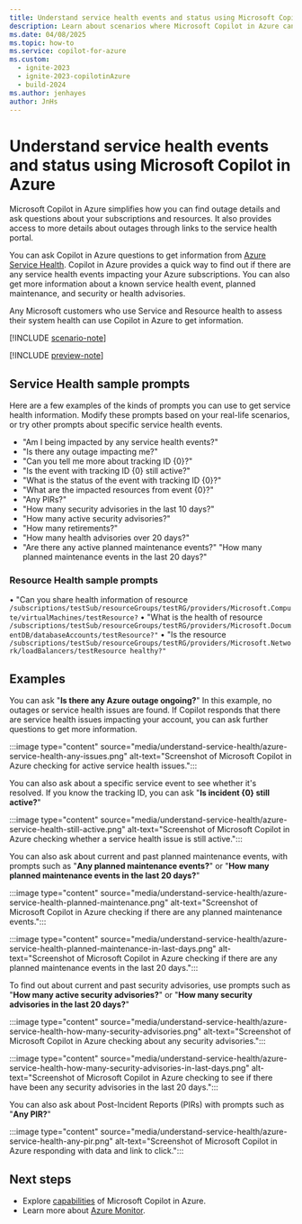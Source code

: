 ```yaml
---
title: Understand service health events and status using Microsoft Copilot in Azure
description: Learn about scenarios where Microsoft Copilot in Azure can provide information about service health events.
ms.date: 04/08/2025
ms.topic: how-to
ms.service: copilot-for-azure
ms.custom:
  - ignite-2023
  - ignite-2023-copilotinAzure
  - build-2024
ms.author: jenhayes
author: JnHs
---
```


# Understand service health events and status using Microsoft Copilot in Azure

Microsoft Copilot in Azure simplifies how you can find outage details and ask questions about your subscriptions and resources. 
It also provides access to more details about outages through links to the service health portal.

You can ask Copilot in Azure questions to get information from [Azure Service Health](/azure/service-health/overview). Copilot in Azure provides a quick way to find out if there are any service health events impacting your Azure subscriptions. You can also get more information about a known service health event, planned maintenance, and security or health advisories.

Any Microsoft customers who use Service and Resource health to assess their system health can use Copilot in Azure to get information.

[!INCLUDE [scenario-note](includes/scenario-note.md)]

[!INCLUDE [preview-note](includes/preview-note.md)]


## Service Health sample prompts

Here are a few examples of the kinds of prompts you can use to get service health information. Modify these prompts based on your real-life scenarios, or try other prompts about specific service health events.

- "Am I being impacted by any service health events?"
- "Is there any outage impacting me?"
- "Can you tell me more about tracking ID {0}?"
- "Is the event with tracking ID {0} still active?"
- "What is the status of the event with tracking ID {0}?"
- "What are the impacted resources from event {0}?"
- "Any PIRs?"
- "How many security advisories in the last 10 days?"
- "How many active security advisories?"
- "How many retirements?"
- "How many health advisories over 20 days?"
- "Are there any active planned maintenance events?"
  "How many planned maintenance events in the last 20 days?"
### Resource Health sample prompts
•	"Can you share health information of resource 
  ``/subscriptions/testSub/resourceGroups/testRG/providers/Microsoft.Compute/virtualMachines/testResource?``
•	"What is the health of resource 
  ``/subscriptions/testSub/resourceGroups/testRG/providers/Microsoft.DocumentDB/databaseAccounts/testResource?"``
•	"Is the resource 
  ``/subscriptions/testSub/resourceGroups/testRG/providers/Microsoft.Network/loadBalancers/testResource healthy?"``

## Examples

You can ask "**Is there any Azure outage ongoing?**" In this example, no outages or service health issues are found. If Copilot responds that there are service health issues impacting your account, you can ask further questions to get more information.

:::image type="content" source="media/understand-service-health/azure-service-health-any-issues.png" alt-text="Screenshot of Microsoft Copilot in Azure checking for active service health issues.":::

You can also ask about a specific service event to see whether it's resolved. If you know the tracking ID, you can ask "**Is incident {0} still active?**"

:::image type="content" source="media/understand-service-health/azure-service-health-still-active.png" alt-text="Screenshot of Microsoft Copilot in Azure checking whether a service health issue is still active.":::

You can also ask about current and past planned maintenance events, with prompts such as "**Any planned maintenance events?**" or "**How many planned maintenance events in the last 20 days?**"

:::image type="content" source="media/understand-service-health/azure-service-health-planned-maintenance.png" alt-text="Screenshot of Microsoft Copilot in Azure checking if there are any planned maintenance events.":::

:::image type="content" source="media/understand-service-health/azure-service-health-planned-maintenance-in-last-days.png" alt-text="Screenshot of Microsoft Copilot in Azure checking if there are any planned maintenance events in the last 20 days.":::

To find out about current and past security advisories, use prompts such as "**How many active security advisories?**" or "**How many security advisories in the last 20 days?**"

:::image type="content" source="media/understand-service-health/azure-service-health-how-many-security-advisories.png" alt-text="Screenshot of Microsoft Copilot in Azure checking about any security advisories.":::

:::image type="content" source="media/understand-service-health/azure-service-health-how-many-security-advisories-in-last-days.png" alt-text="Screenshot of Microsoft Copilot in Azure checking to see if there have been any security advisories in the last 20 days.":::

You can also ask about Post-Incident Reports (PIRs) with prompts such as "**Any PIR?**"

:::image type="content" source="media/understand-service-health/azure-service-health-any-pir.png" alt-text="Screenshot of Microsoft Copilot in Azure responding with data and link to click.":::


## Next steps

- Explore [capabilities](capabilities.md) of Microsoft Copilot in Azure.
- Learn more about [Azure Monitor](/azure/azure-monitor/).
